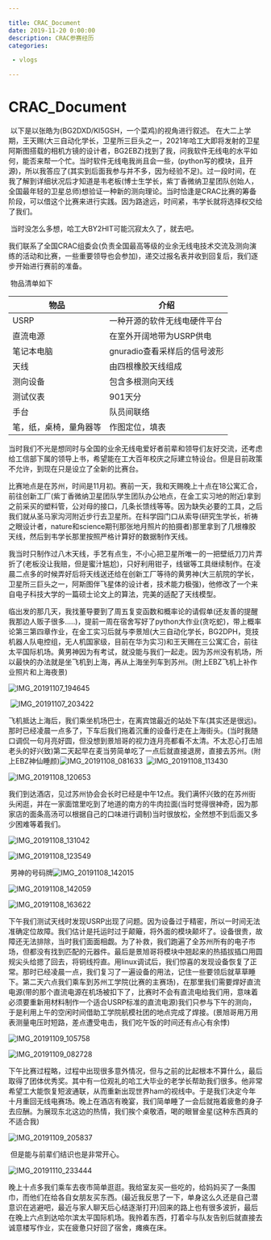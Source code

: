 ```yaml
---

title: CRAC_Document
date: 2019-11-20 0:00:00
description: CRAC参赛经历
categories:

 - vlogs

---
```


# CRAC_Document

​	以下是以张皓为(BG2DXD/KI5GSH，一个菜鸡)的视角进行叙述。
​	在大二上学期，王天赐(大三自动化学长，卫星所三巨头之一，2021年哈工大即将发射的卫星阿斯图搭载的相机方镜的设计者，BG2EBZ)找到了我，问我软件无线电的水平如何，能否来帮一个忙。当时软件无线电我尚且会一些，(python写的模块，且开源)，所以我答应了(其实到后面我参与并不多，因为经验不足)。过一段时间，在我了解到详细状况后才知道是韦老板(博士生学长，紫丁香微纳卫星团队创始人，全国最年轻的卫星总师)想验证一种新的测向理论。当时恰逢是CRAC比赛的筹备阶段，可以借这个比赛来进行实践。因为路途远，时间紧，韦学长就将选择权交给了我们。

​	当时没怎么多想，哈工大BY2HIT可能沉寂太久了，就去吧。

​	我们联系了全国CRAC组委会(负责全国最高等级的业余无线电技术交流及测向演练的活动和比赛，一些重要领导也会参加)，递交过报名表并收到回复后，我们逐步开始进行赛前的准备。

​	物品清单如下

| 物品                   | 介绍                         |
| ---------------------- | ---------------------------- |
| USRP                   | 一种开源的软件无线电硬件平台 |
| 直流电源               | 在室外开阔地带为USRP供电     |
| 笔记本电脑             | gnuradio查看采样后的信号波形 |
| 天线                   | 由四根橡胶天线组成           |
| 测向设备               | 包含多根测向天线             |
| 测试仪表               | 901天分                      |
| 手台                   | 队员间联络                   |
| 笔，纸，桌椅，量角器等 | 作图定位，填表               |

​	当时我们不光是想同时与全国的业余无线电爱好者前辈和领导们友好交流，还考虑给工信部下属的领导上书，希望能在工大百年校庆之际建立特设台。但是目前政策不允许，到现在只是设立了全新的比赛台。

​	比赛地点是在苏州，时间是11月初。赛前一天，我和天赐晚上十点在18公寓汇合，前往创新工厂(紫丁香微纳卫星团队学生团队办公地点，在金工实习地的附近)拿到之前采买的塑料管，公对母的接口，几条长馈线等等。因为缺失必要的工具，之后我们就从圣马家沟河附近步行去卫星所。在科学园门口从索导(研究生学长，祈祷之眼设计者，nature和science期刊那张地月照片的拍摄者)那里拿到了几根橡胶天线，然后到韦学长那里按照严格计算好的数据制作天线。	

​	我当时只制作过八木天线，手艺有点生，不小心把卫星所唯一的一把壁纸刀刀片弄折了(老板没让我赔，但是蜜汁尴尬)，只好利用钳子，线锯等工具继续制作。在凌晨二点多的时候弄好后将天线送还给在创新工厂等待的黄男神(大三航院的学长，卫星所三巨头之一，阿斯图伴飞星体的设计者，技术能力极强)，他修改了一个来自电子科技大学的一篇硕士论文上的算法，完美的适配了天线模型。

​	临出发的那几天，我找董导要到了周五复变函数和概率论的请假单(还友善的提醒我那边人贩子很多.....)，提前一周在宿舍写好了python大作业(贪吃蛇)，带上概率论第三第四章作业，在金工实习后就与李景旭(大三自动化学长，BG2DPH，竞技机器人队电控组，无人机国家级，目前在华为实习)和王天赐在三公寓汇合，前往太平国际机场。黄男神因为有考试，就没能与我们一起走。因为苏州没有机场，所以最快的办法就是坐飞机到上海，再从上海坐列车到苏州。(附上EBZ飞机上补作业照片和上海夜景)

![IMG_20191107_194645](C:\blogs\AdamZhang-0.github.io\assets\pic\crac\IMG_20191107_194645.jpg)

​	![IMG_20191107_203422](C:\blogs\AdamZhang-0.github.io\assets\pic\crac\IMG_20191107_203422.jpg)

​	飞机抵达上海后，我们乘坐机场巴士，在离宾馆最近的站处下车(其实还是很远)。那时已经凌晨一点多了，下车后我们拖着沉重的设备行走在上海街头。(当时我随口调侃一句月亮好圆，但没想到景旭哥的视力连月亮都看不太清。不太忍心打击旭老头的好兴致)第二天起早在麦当劳简单吃了一点后就直接退房，直接去苏州。(附上EBZ神仙睡颜)![IMG_20191108_081633](C:\blogs\AdamZhang-0.github.io\assets\pic\crac\IMG_20191108_081633.jpg)
​	![IMG_20191108_113430](C:\blogs\AdamZhang-0.github.io\assets\pic\crac\IMG_20191108_113430.jpg)

![IMG_20191108_120653](C:\blogs\AdamZhang-0.github.io\assets\pic\crac\IMG_20191108_120653.jpg)

​	我们到达酒店，见过苏州协会会长时已经是中午12点。我们满怀兴致的在苏州街头闲逛，并在一家面馆里吃到了地道的南方的牛肉拉面(当时觉得很神奇，因为那家店的面条高汤可以根据自己的口味进行调制)当时很放松，全然想不到后面又多少困难等着我们。

![IMG_20191108_131042](C:\blogs\AdamZhang-0.github.io\assets\pic\crac\IMG_20191108_131042.jpg)

![IMG_20191108_123549](C:\blogs\AdamZhang-0.github.io\assets\pic\crac\IMG_20191108_123549.jpg)

​	男神的号码牌![IMG_20191108_142015](C:\blogs\AdamZhang-0.github.io\assets\pic\crac\IMG_20191108_142015.jpg)

![IMG_20191108_142059](C:\blogs\AdamZhang-0.github.io\assets\pic\crac\IMG_20191108_142059.jpg)

![IMG_20191108_163622](C:\blogs\AdamZhang-0.github.io\assets\pic\crac\IMG_20191108_163622.jpg)

​	下午我们测试天线时发现USRP出现了问题。因为设备过于精密，所以一时间无法准确定位故障。我们估计是托运时过于颠簸，将外面的模块颠坏了。设备很贵，故障还无法排除，当时我们面面相觑。为了补救，我们跑遍了全苏州所有的电子市场，但都没有找到匹配的元器件。最后是景旭哥将模块中翘起来的热插拔插口用圆规尖头给摁了回去，将铜线捋直。用linux调试后，我们惊喜的发现设备恢复了正常。那时已经凌晨一点，我们复习了一遍设备的用法，记住一些要领后就草草睡下。
​	第二天六点我们乘车到苏州工学院(比赛的主赛场)，在那里我们需要焊好直流电源(带的那个直流电源在机场被扣下了，比赛时不会有直流电给我们用，意味着必须要重新用材料制作一个适合USRP标准的直流电源)我们只参与下午的测向，于是利用上午的空闲时间借助工学院航模社团的地点完成了焊接。(景旭哥用万用表测量电压时短路，差点遭受电击，我们吃午饭的时间还有点心有余悸)

![IMG_20191109_105758](C:\blogs\AdamZhang-0.github.io\assets\pic\crac\IMG_20191109_105758.jpg)

![IMG_20191109_082728](C:\blogs\AdamZhang-0.github.io\assets\pic\crac\IMG_20191109_082728.jpg)

​	下午比赛过程略，过程中出现很多意外情况，但与之前的比起根本不算什么，最后取得了团体优秀奖。其中有一位观礼的哈工大毕业的老学长帮助我们很多。他非常希望工大能恢复短波通联，从而重新出现世界ham的视线中。于是我们决定今年十月重回无线电赛场。
​	晚上在酒店有晚宴，我们简单睡了一会后就拖着疲惫的身子去应酬。为展现东北这边的热情，我们挨个桌敬酒，喝的眼冒金星(这种东西真的不适合我)

![IMG_20191109_205837](C:\blogs\AdamZhang-0.github.io\assets\pic\crac\IMG_20191109_205837.jpg)

​	但是能与前辈们结识也是非常开心。

![IMG_20191110_233444](C:\blogs\AdamZhang-0.github.io\assets\pic\crac\IMG_20191110_233444.jpg)

​	晚上十点多我们乘车去夜市简单逛逛。我给室友买一些吃的，给妈妈买了一条围巾，而他们在给各自女朋友买东西。(最近我反思了一下，单身这么久还是自己潜意识在逃避吧，最近与家人聊天后心结逐渐打开)
​	回来的路上也有很多波折，最后在晚上六点到达哈尔滨太平国际机场。我拎着东西，打着伞与队友告别后就直接去诚意楼写作业，实在疲惫只好回了宿舍，瘫痪在床。

